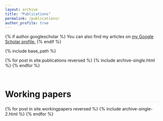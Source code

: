 ```yaml
---
layout: archive
title: "Publications"
permalink: /publications/
author_profile: true
---
```


{% if author.googlescholar %}
  You can also find my articles on <u><a href="{{author.googlescholar}}">my Google Scholar profile</a>.</u>
{% endif %}

{% include base_path %}

{% for post in site.publications reversed %}
  {% include archive-single.html %}
{% endfor %}

<br>
<h1 style="padding-bottom: 8px;margin-bottom: 8px;border-bottom: solid 1px #e1e1e1;">Working papers</h1>

{% for post in site.workingpapers reversed %}
  {% include archive-single-2.html %}
{% endfor %}